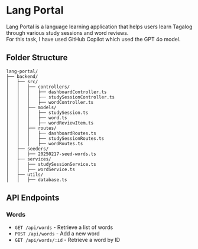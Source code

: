 # Lang Portal

Lang Portal is a language learning application that helps users learn Tagalog through various study sessions and word reviews.           
For this task, I have used GitHub Copilot which used the GPT 4o model. 

## Folder Structure

```
lang-portal/
├── backend/
│   ├── src/
│   │   ├── controllers/
│   │   │   ├── dashboardController.ts
│   │   │   ├── studySessionController.ts
│   │   │   ├── wordController.ts
│   │   ├── models/
│   │   │   ├── studySession.ts
│   │   │   ├── word.ts
│   │   │   ├── wordReviewItem.ts
│   │   ├── routes/
│   │   │   ├── dashboardRoutes.ts
│   │   │   ├── studySessionRoutes.ts
│   │   │   ├── wordRoutes.ts
│   ├── seeders/
│   │   ├── 20250217-seed-words.ts
│   ├── services/
│   │   ├── studySessionService.ts
│   │   ├── wordService.ts
│   ├── utils/
│   │   ├── database.ts
```

## API Endpoints

### Words

- `GET /api/words` - Retrieve a list of words
- `POST /api/words` - Add a new word
- `GET /api/words/:id` - Retrieve a word by ID

### Study Sessions

- `GET /api/study-sessions` - Retrieve a list of study sessions
- `POST /api/study-sessions` - Create a new study session
- `GET /api/study-sessions/:id` - Retrieve a study session by ID
- `POST /api/reset_history` - Reset study history
- `POST /api/full_reset` - Perform a full system reset
- `POST /api/study_sessions/:id/words/:word_id/review` - Review a word in a study session

### Dashboard

- `GET /api/dashboard/last_study_session` - Retrieve the last study session
- `GET /api/dashboard/study_progress` - Retrieve study progress
- `GET /api/dashboard/quick-stats` - Retrieve quick statistics

## Getting Started

To get started with the project, follow these steps:

1. Clone the repository
2. Install dependencies
3. Set up the database
4. Run the seeders
5. Start the backend and frontend servers

## License

This project is licensed under the MIT License.